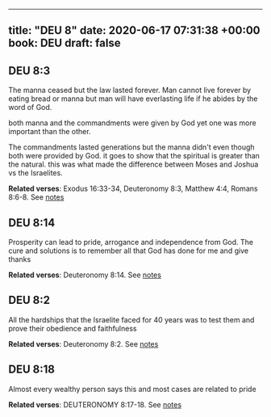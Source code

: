 
---
title: "DEU 8"
date: 2020-06-17 07:31:38 +00:00
book: DEU
draft: false
---

## DEU 8:3

The manna ceased but the law lasted forever. Man cannot live forever by eating bread or manna but man will have everlasting life if he abides by the word of God.

both manna and the commandments were given by God yet one was more important than the other.

The commandments lasted generations but the manna didn't even though both were provided by God. it goes to show that the spiritual is greater than the natural. this was what made the difference between Moses and Joshua vs the Israelites.

**Related verses**: Exodus 16:33-34, Deuteronomy 8:3, Matthew 4:4, Romans 8:6-8. See [notes](https://my.bible.com/notes/3453783682023416530)


## DEU 8:14

Prosperity can lead to pride, arrogance and independence from God. The cure and solutions is to remember all that God has done for me and give thanks

**Related verses**: Deuteronomy 8:14. See [notes](https://my.bible.com/notes/3373848597686378951)


## DEU 8:2

All the hardships that the Israelite faced for 40 years was to test them and prove their obedience and faithfulness

**Related verses**: Deuteronomy 8:2. See [notes](https://my.bible.com/notes/3373845606820471196)


## DEU 8:18

Almost every wealthy person says this and most cases are related to pride

**Related verses**: DEUTERONOMY 8:17-18. See [notes](https://my.bible.com/notes/2687617508555088326)

